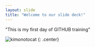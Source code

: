 ```yaml
---
layout: slide
title: "Welcome to our slide deck!"
---
```


"This is my first day of GITHUB training" 

![kimonotocat](https://octodex.github.com/images/kimonotocat.png)
{: .center}
